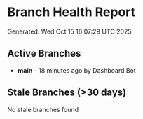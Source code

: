 # Branch Health Report
Generated: Wed Oct 15 16:07:29 UTC 2025

## Active Branches
- **main** - 18 minutes ago by Dashboard Bot

## Stale Branches (>30 days)
No stale branches found
